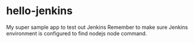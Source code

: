 hello-jenkins
=============

My super sample app to test out Jenkins
Remember to make sure Jenkins environment is configured to find nodejs node command.
